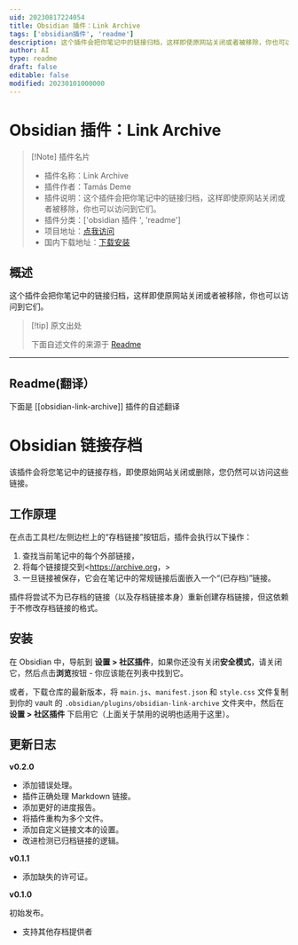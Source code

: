 ```yaml
---
uid: 20230817224054
title: Obsidian 插件：Link Archive
tags: ['obsidian插件', 'readme']
description: 这个插件会把你笔记中的链接归档，这样即使原网站关闭或者被移除，你也可以访问到它们。
author: AI
type: readme
draft: false
editable: false
modified: 20230101000000
---
```


# Obsidian 插件：Link Archive

> [!Note] 插件名片
> - 插件名称：Link Archive
> - 插件作者：Tamás Deme
> - 插件说明：这个插件会把你笔记中的链接归档，这样即使原网站关闭或者被移除，你也可以访问到它们。
> - 插件分类：['obsidian 插件 ', 'readme']
> - 项目地址：[点我访问](https://github.com/tomzorz/obsidian-link-archive)
> - 国内下载地址：[下载安装](https://pkmer.cn/products/plugin/pluginMarket/?obsidian-link-archive)

## 概述

这个插件会把你笔记中的链接归档，这样即使原网站关闭或者被移除，你也可以访问到它们。

> [!tip] 原文出处
>
>下面自述文件的来源于 [Readme](https://ghproxy.net/https://raw.githubusercontent.com/tomzorz/obsidian-link-archive/master/README.md)

---

## Readme(翻译）

下面是 [[obsidian-link-archive]] 插件的自述翻译

# Obsidian 链接存档

该插件会将您笔记中的链接存档，即使原始网站关闭或删除，您仍然可以访问这些链接。

## 工作原理

在点击工具栏/左侧边栏上的“存档链接”按钮后，插件会执行以下操作：

1. 查找当前笔记中的每个外部链接，
2. 将每个链接提交到<<https://archive.org>，>
3. 一旦链接被保存，它会在笔记中的常规链接后面嵌入一个“(已存档)”链接。

插件将尝试不为已存档的链接（以及存档链接本身）重新创建存档链接，但这依赖于不修改存档链接的格式。

## 安装

在 Obsidian 中，导航到 **设置 > 社区插件**，如果你还没有关闭**安全模式**，请关闭它，然后点击**浏览**按钮 - 你应该能在列表中找到它。

或者，下载仓库的最新版本，将 `main.js`、`manifest.json` 和 `style.css` 文件复制到你的 vault 的 `.obsidian/plugins/obsidian-link-archive` 文件夹中，然后在 **设置 > 社区插件** 下启用它（上面关于禁用的说明也适用于这里）。

## 更新日志

**v0.2.0**

- 添加错误处理。
- 插件正确处理 Markdown 链接。
- 添加更好的进度报告。
- 将插件重构为多个文件。
- 添加自定义链接文本的设置。
- 改进检测已归档链接的逻辑。

**v0.1.1**

- 添加缺失的许可证。

**v0.1.0**

初始发布。

- 支持其他存档提供者



